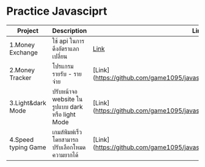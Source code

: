 # Practice Javasciprt

|Project| Description |Link|
|---------|-----------|----|
|1.Money Exchange | ใช้ api ในการดึงอัตราแลกเปลี่ยน | [Link](https://github.com/game1095/javascript/tree/main/money_exchange)
|2.Money Tracker | โปรแกรมรายรับ - รายจ่าย | [Link] (https://github.com/game1095/javascript/tree/main/money_tracker)
|3.Light&dark Mode | ปรับหน้าจอ website ในรูปแบบ dark หรือ light Mode| [Link] (https://github.com/game1095/javascript/tree/main/light_dark_mode)
|4.Speed typing Game | เกมส์พิมพ์เร็ว โดยสามารถปรับเลือกโหมดความยากได้ | [Link] (https://github.com/game1095/javascript/tree/main/speed_typing_game)
